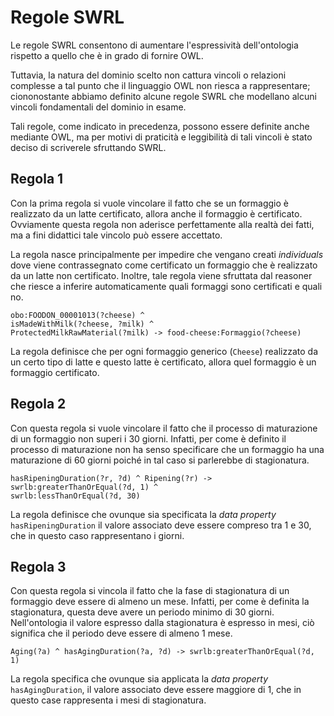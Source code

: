 # Regole SWRL

Le regole SWRL consentono di aumentare l'espressività dell'ontologia rispetto a quello che è in grado di fornire OWL.

Tuttavia, la natura del dominio scelto non cattura vincoli o relazioni complesse a tal punto che il linguaggio OWL non riesca a rappresentare;
ciononostante abbiamo definito alcune regole SWRL che modellano alcuni vincoli fondamentali del dominio in esame.

Tali regole, come indicato in precedenza, possono essere definite anche mediante OWL, ma per motivi di praticità e leggibilità di tali vincoli
è stato deciso di scriverele sfruttando SWRL.

## Regola 1

Con la prima regola si vuole vincolare il fatto che se un formaggio è realizzato da un latte certificato, allora anche il formaggio è certificato.
Ovviamente questa regola non aderisce perfettamente alla realtà dei fatti, ma a fini didattici tale vincolo può essere accettato.

La regola nasce principalmente per impedire che vengano creati _individuals_ dove viene contrassegnato come certificato un formaggio
che è realizzato da un latte non certificato. Inoltre, tale regola viene sfruttata dal reasoner che riesce a inferire automaticamente quali formaggi
sono certificati e quali no.

```
obo:FOODON_00001013(?cheese) ^
isMadeWithMilk(?cheese, ?milk) ^
ProtectedMilkRawMaterial(?milk) -> food-cheese:Formaggio(?cheese)
```

La regola definisce che per ogni formaggio generico (`Cheese`) realizzato da un certo tipo di latte e questo latte è certificato, allora quel formaggio
è un formaggio certificato.

## Regola 2

Con questa regola si vuole vincolare il fatto che il processo di maturazione di un formaggio non superi i 30 giorni.
Infatti, per come è definito il processo di maturazione non ha senso specificare che un formaggio ha una maturazione di 60 giorni poiché in tal caso 
si parlerebbe di stagionatura.

```
hasRipeningDuration(?r, ?d) ^ Ripening(?r) ->
swrlb:greaterThanOrEqual(?d, 1) ^
swrlb:lessThanOrEqual(?d, 30)
```

La regola definisce che ovunque sia specificata la _data property_ `hasRipeningDuration` il valore associato deve essere compreso tra 1 e 30, che in
questo caso rappresentano i giorni.

## Regola 3

Con questa regola si vincola il fatto che la fase di stagionatura di un formaggio deve essere di almeno un mese.
Infatti, per come è definita la stagionatura, questa deve avere un periodo minimo di 30 giorni.
Nell'ontologia il valore espresso dalla stagionatura è espresso in mesi, ciò significa che il periodo deve essere di almeno 1 mese.

```
Aging(?a) ^ hasAgingDuration(?a, ?d) -> swrlb:greaterThanOrEqual(?d, 1)
```

La regola specifica che ovunque sia applicata la _data property_ `hasAgingDuration`, il valore associato deve essere maggiore di 1, che in questo
case rappresenta i mesi di stagionatura.